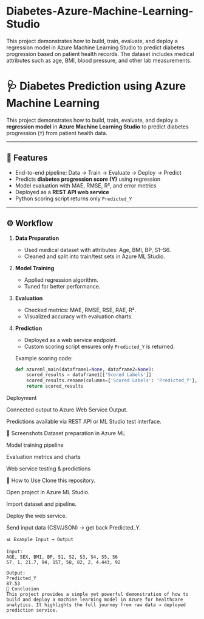 # Diabetes-Azure-Machine-Learning-Studio
This project demonstrates how to build, train, evaluate, and deploy a regression model in Azure Machine Learning Studio to predict diabetes progression based on patient health records. The dataset includes medical attributes such as age, BMI, blood pressure, and other lab measurements.
# 🩺 Diabetes Prediction using Azure Machine Learning

This project demonstrates how to build, train, evaluate, and deploy a **regression model** in **Azure Machine Learning Studio** to predict diabetes progression (`Y`) from patient health data.

---

## 📌 Features
- End-to-end pipeline: Data → Train → Evaluate → Deploy → Predict  
- Predicts **diabetes progression score (Y)** using regression  
- Model evaluation with MAE, RMSE, R², and error metrics  
- Deployed as a **REST API web service**  
- Python scoring script returns only `Predicted_Y`

---

## ⚙️ Workflow
1. **Data Preparation**
   - Used medical dataset with attributes: Age, BMI, BP, S1–S6.
   - Cleaned and split into train/test sets in Azure ML Studio.

2. **Model Training**
   - Applied regression algorithm.  
   - Tuned for better performance.  

3. **Evaluation**
   - Checked metrics: MAE, RMSE, RSE, RAE, R².  
   - Visualized accuracy with evaluation charts.

4. **Prediction**
   - Deployed as a web service endpoint.  
   - Custom scoring script ensures only `Predicted_Y` is returned.  

   Example scoring code:
   ```python
   def azureml_main(dataframe1=None, dataframe2=None):
       scored_results = dataframe1[['Scored Labels']]
       scored_results.rename(columns={'Scored Labels': 'Predicted_Y'}, inplace=True)
       return scored_results
Deployment

Connected output to Azure Web Service Output.

Predictions available via REST API or ML Studio test interface.

📸 Screenshots
Dataset preparation in Azure ML

Model training pipeline

Evaluation metrics and charts

Web service testing & predictions

🚀 How to Use
Clone this repository.

Open project in Azure ML Studio.

Import dataset and pipeline.

Deploy the web service.

Send input data (CSV/JSON) → get back Predicted_Y.
```
📊 Example Input → Output

Input:
AGE, SEX, BMI, BP, S1, S2, S3, S4, S5, S6
57, 1, 21.7, 94, 157, 58, 82, 2, 4.443, 92

Output:
Predicted_Y
87.53
🏁 Conclusion
This project provides a simple yet powerful demonstration of how to build and deploy a machine learning model in Azure for healthcare analytics. It highlights the full journey from raw data → deployed prediction service.

